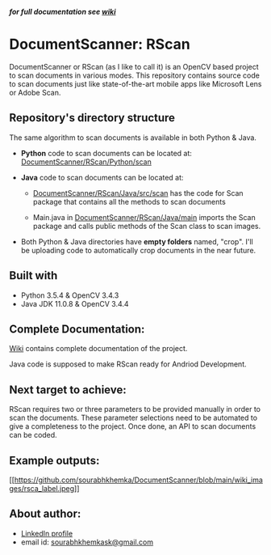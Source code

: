 ***for full documentation see [wiki](https://github.com/sourabhkhemka/DocumentScanner/wiki)***
# DocumentScanner: RScan
DocumentScanner or RScan (as I like to call it) is an OpenCV based project to scan documents in various modes. This repository contains source code to scan documents just like state-of-the-art mobile apps like Microsoft Lens or Adobe Scan.

## Repository's directory structure
The same algorithm to scan documents is available in both Python & Java.
* **Python** code to scan documents can be located at: [DocumentScanner/RScan/Python/scan](https://github.com/sourabhkhemka/DocumentScanner/tree/main/RScan/Python/scan)

* **Java** code to scan documents can be located at: 
    * [DocumentScanner/RScan/Java/src/scan](https://github.com/sourabhkhemka/DocumentScanner/tree/main/RScan/Java/src/scan) has the code for Scan package that contains all the   methods to scan documents

    * Main.java in [DocumentScanner/RScan/Java/main](https://github.com/sourabhkhemka/DocumentScanner/tree/main/RScan/Java/main) imports the Scan package and calls public methods of the Scan class to scan images.
    
* Both Python & Java directories have **empty folders** named, "crop". I'll be uploading code to automatically crop documents in the near future.

## Built with
* Python 3.5.4 & OpenCV 3.4.3
* Java JDK 11.0.8 & OpenCV 3.4.4
    
## Complete Documentation:

[Wiki](https://github.com/sourabhkhemka/DocumentScanner/wiki) contains complete documentation of the project. 

Java code is supposed to make RScan ready for Andriod Development.

## Next target to achieve:
RScan requires two or three parameters to be provided manually in order to scan the documents. These parameter selections need to be automated to give a completeness to the project. Once done, an API to scan documents can be coded.

## Example outputs:
[[https://github.com/sourabhkhemka/DocumentScanner/blob/main/wiki_images/rsca_label.jpeg]]

## About author:
* [LinkedIn profile](https://www.linkedin.com/in/sourabh-khemka-b6894513a/)
* email id: sourabhkhemkask@gmail.com
